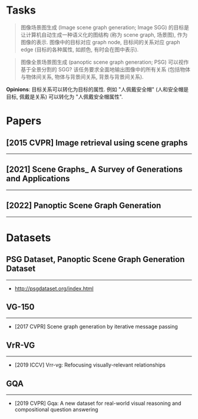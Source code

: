 # Tasks

> 图像场景图生成 (Image scene graph generation; Image SGG) 的目标是让计算机自动生成一种语义化的图结构 (称为 scene graph, 场景图), 作为图像的表示. 图像中的目标对应 graph node, 目标间的关系对应 graph edge (目标的各种属性, 如颜色, 有时会在图中表示).

> 图像全景场景图生成 (panoptic scene graph generation; PSG) 可以视作基于全景分割的 SGG? 该任务要求全面地输出图像中的所有关系 (包括物体与物体间关系, 物体与背景间关系, 背景与背景间关系).

**Opinions**:
目标关系可以转化为目标的属性. 例如 "人佩戴安全帽" (人和安全帽是目标, 佩戴是关系) 可以转化为 "人佩戴安全帽属性".

# Papers

## [2015 CVPR] Image retrieval using scene graphs
----

## [2021] Scene Graphs_ A Survey of Generations and Applications
---

## [2022] Panoptic Scene Graph Generation
---

# Datasets

## PSG Dataset, Panoptic Scene Graph Generation Dataset
----
- http://psgdataset.org/index.html

## VG-150
----
- [2017 CVPR] Scene graph generation by iterative message passing

## VrR-VG
----
- [2019 ICCV] Vrr-vg: Refocusing visually-relevant relationships

## GQA
----
- [2019 CVPR] Gqa: A new dataset for real-world visual reasoning and compositional question answering


